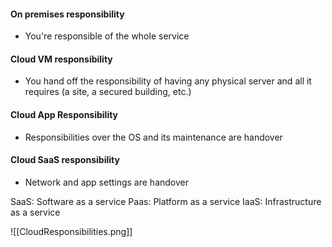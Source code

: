 #### On premises responsibility
* You're responsible of the whole service
#### Cloud VM responsibility
* You hand off the responsibility of having any physical server and all it requires (a site, a secured building, etc.)
#### Cloud App Responsibility
* Responsibilities over the OS and its maintenance are handover
#### Cloud SaaS responsibility
* Network and app settings are handover

SaaS: Software as a service
Paas: Platform as a service
IaaS: Infrastructure as a service


![[CloudResponsibilities.png]]